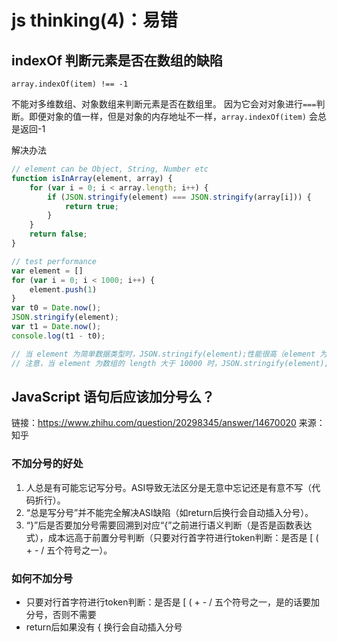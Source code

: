 # js thinking(4)：易错
## indexOf 判断元素是否在数组的缺陷
`array.indexOf(item) !== -1 `

不能对多维数组、对象数组来判断元素是否在数组里。
因为它会对对象进行`===`判断。即便对象的值一样，但是对象的内存地址不一样，`array.indexOf(item)` 会总是返回-1

解决办法

```js
// element can be Object, String, Number etc
function isInArray(element, array) {
    for (var i = 0; i < array.length; i++) {
        if (JSON.stringify(element) === JSON.stringify(array[i])) {
            return true;
        }
    }
    return false;
}

// test performance
var element = []
for (var i = 0; i < 1000; i++) {
    element.push(1)
}
var t0 = Date.now();
JSON.stringify(element);
var t1 = Date.now();
console.log(t1 - t0);

// 当 element 为简单数据类型时，JSON.stringify(element);性能很高（element 为 1000 长度的字符串时，才会大于 1 毫秒，小于10 ms）
// 注意，当 element 为数组的 length 大于 10000 时，JSON.stringify(element);性能会开始变低（大于0.01秒），但是绝大多数情况不会大于这么多，所以还是在需要性能优化的时候再性能优化。
```


## JavaScript 语句后应该加分号么？

链接：https://www.zhihu.com/question/20298345/answer/14670020
来源：知乎

### 不加分号的好处
1. 人总是有可能忘记写分号。ASI导致无法区分是无意中忘记还是有意不写（代码折行）。
2. “总是写分号”并不能完全解决ASI缺陷（如return后换行会自动插入分号）。
3. “}”后是否要加分号需要回溯到对应“{”之前进行语义判断（是否是函数表达式），成本远高于前置分号判断（只要对行首字符进行token判断：是否是 [ ( + - / 五个符号之一）。

### 如何不加分号
- 只要对行首字符进行token判断：是否是 [ ( + - / 五个符号之一，是的话要加分号，否则不需要
- return后如果没有 { 换行会自动插入分号
